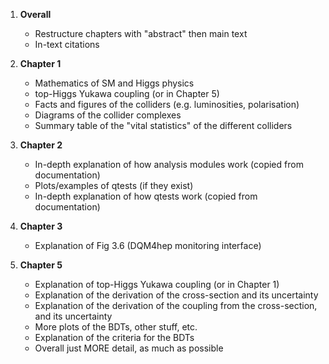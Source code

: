 1. **Overall**
   - Restructure chapters with "abstract" then main text
   - In-text citations

1. **Chapter 1**
   - Mathematics of SM and Higgs physics
   - top-Higgs Yukawa coupling (or in Chapter 5)
   - Facts and figures of the colliders (e.g. luminosities, polarisation)
   - Diagrams of the collider complexes
   - Summary table of the "vital statistics" of the different colliders

1. **Chapter 2**
   - In-depth explanation of how analysis modules work (copied from documentation)
   - Plots/examples of qtests (if they exist)
   - In-depth explanation of how qtests work (copied from documentation)

1. **Chapter 3**
   - Explanation of Fig 3.6 (DQM4hep monitoring interface)

1. **Chapter 5**
   - Explanation of top-Higgs Yukawa coupling (or in Chapter 1)
   - Explanation of the derivation of the cross-section and its uncertainty
   - Explanation of the derivation of the coupling from the cross-section, and its uncertainty
   - More plots of the BDTs, other stuff, etc.
   - Explanation of the criteria for the BDTs
   - Overall just MORE detail, as much as possible
